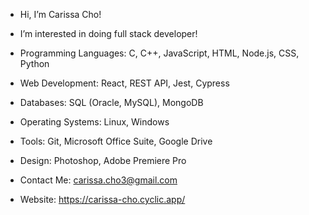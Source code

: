 -  Hi, I’m Carissa Cho!
- I’m interested in doing full stack developer!
- Programming Languages: C, C++, JavaScript, HTML, Node.js, CSS, Python
- Web Development: React, REST API, Jest, Cypress
- Databases: SQL (Oracle, MySQL), MongoDB
- Operating Systems: Linux, Windows
- Tools: Git, Microsoft Office Suite, Google Drive
- Design: Photoshop, Adobe Premiere Pro

- Contact Me:     carissa.cho3@gmail.com

- Website:        https://carissa-cho.cyclic.app/
           
